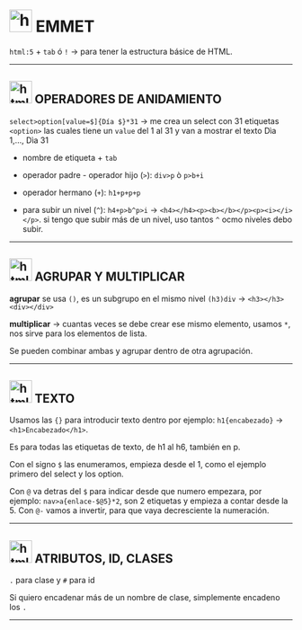 # <img width="40" height="40" src="https://img.icons8.com/color/48/html-5--v1.png" alt="html 5"/> EMMET


`html:5` + `tab`  ó `!` -> para tener la estructura básice de HTML.


---

## <img width="40" height="40" src="https://img.icons8.com/color/48/html-5--v1.png" alt="html 5"/> OPERADORES DE ANIDAMIENTO

`select>option[value=$]{Día $}*31` -> me crea un select con 31 etiquetas `<option>` las cuales tiene un `value` del 1 al 31 y van a mostrar el texto Dìa 1,..., Dìa 31

- nombre de etiqueta + `tab`

- operador padre - operador hijo (`>`): ``div>p`` ò `p>b+i`

- operador hermano (`+`): `h1+p+p+p`

- para subir un nivel (`^`): `h4+p>b^p>i` -> `<h4></h4><p><b></b></p><p><i></i></p>`. si tengo que subir más de un nivel, uso tantos `^` ocmo niveles debo subir.


---

## <img width="40" height="40" src="https://img.icons8.com/color/48/html-5--v1.png" alt="html 5"/> AGRUPAR Y MULTIPLICAR

**agrupar** se usa `()`, es un subgrupo en el mismo nivel `(h3)div` -> `<h3></h3><div></div>`

**multiplicar** -> cuantas veces se debe crear ese mismo elemento, usamos `*`, nos sirve para los elementos de lista.


Se pueden combinar ambas y agrupar dentro de otra agrupación.

---

## <img width="40" height="40" src="https://img.icons8.com/color/48/html-5--v1.png" alt="html 5"/> TEXTO

Usamos las `{}` para introducir texto dentro por ejemplo: `h1{encabezado}` -> `<h1>Encabezado</h1>`.

Es para todas las etiquetas de texto, de h1 al h6, también en p.

Con el signo `$` las enumeramos, empieza desde el 1, como el ejemplo primero del select y los option.

Con `@` va detras del `$` para indicar desde que numero empezara, por ejemplo: `nav>a{enlace-$@5}*2`, son 2 etiquetas y empieza a contar desde la 5. Con `@-` vamos a invertir, para que vaya decresciente la numeración.

---

## <img width="40" height="40" src="https://img.icons8.com/color/48/html-5--v1.png" alt="html 5"/> ATRIBUTOS, ID, CLASES

`.` para clase y `#` para id

Si quiero encadenar más de un nombre de clase, simplemente encadeno los `.`

---
